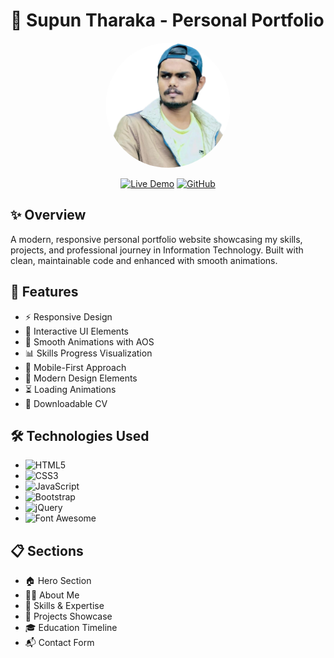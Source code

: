 # 🌟 Supun Tharaka - Personal Portfolio

<div align="center">
  <img src="img.png" alt="Portfolio Banner" width="200" style="border-radius: 50%"/>
  
[![Live Demo](https://img.shields.io/badge/Live-Demo-brightgreen.svg)](https://tharaka1103.github.io/portfolio)
  [![GitHub](https://img.shields.io/badge/GitHub-Profile-blue.svg)](https://github.com/Tharaka1103)
</div>

## ✨ Overview

A modern, responsive personal portfolio website showcasing my skills, projects, and professional journey in Information Technology. Built with clean, maintainable code and enhanced with smooth animations.

## 🚀 Features

- ⚡ Responsive Design
- 🎯 Interactive UI Elements
- 🌈 Smooth Animations with AOS
- 📊 Skills Progress Visualization
- 📱 Mobile-First Approach
- 🎨 Modern Design Elements
- ⏳ Loading Animations
- 📄 Downloadable CV

## 🛠️ Technologies Used

- ![HTML5](https://img.shields.io/badge/HTML5-E34F26?style=flat&logo=html5&logoColor=white)
- ![CSS3](https://img.shields.io/badge/CSS3-1572B6?style=flat&logo=css3&logoColor=white)
- ![JavaScript](https://img.shields.io/badge/JavaScript-F7DF1E?style=flat&logo=javascript&logoColor=black)
- ![Bootstrap](https://img.shields.io/badge/Bootstrap-563D7C?style=flat&logo=bootstrap&logoColor=white)
- ![jQuery](https://img.shields.io/badge/jQuery-0769AD?style=flat&logo=jquery&logoColor=white)
- ![Font Awesome](https://img.shields.io/badge/Font_Awesome-339AF0?style=flat&logo=fontawesome&logoColor=white)

## 📋 Sections

- 🏠 Hero Section
- 👨‍💻 About Me
- 🎯 Skills & Expertise
- 📂 Projects Showcase
- 🎓 Education Timeline
- 📬 Contact Form
